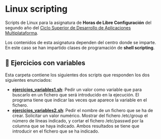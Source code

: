 # Linux scripting
 
Scripts de Linux para la asignatura de **Horas de Libre Configuración** del segundo año del [Ciclo Superior de Desarrollo de Aplicaciones Multiplataforma](https://www.juntadeandalucia.es/educacion/portals/web/formacion-profesional-andaluza/fp-grado-superior/detalle-titulo?idTitulo=51).

Los contenidos de esta asignatura dependen del centro donde se imparte. En este caso se han impartido clases de programación de **shell scripting**. 

## :file_folder: Ejercicios con variables
Esta carpeta contiene los siguientes dos scripts que responden los dos siguientes enunciados:
- **[ejercicios_variables1.sh](ejercicios-con-variables/ejercicios_variables1.sh)**: Pedir un valor como variable que para buscarlo en un fichero que será introducido en la ejecución. El programa tiene que indicar las veces que aparece la variable en el fichero.
- **[ejercicios_variables2.sh](ejercicios-con-variables/ejercicios_variables2.sh)**: Pedir el nombre de un fichero que se ha de crear. Solicitar un valor numérico. Mostrar del fichero /etc/group el número de líneas indicado, y cortar el fichero /etc/passwd por la columna que se haya indicado. Ambos resultados se tiene que introducir en el fichero que se ha indicado.

